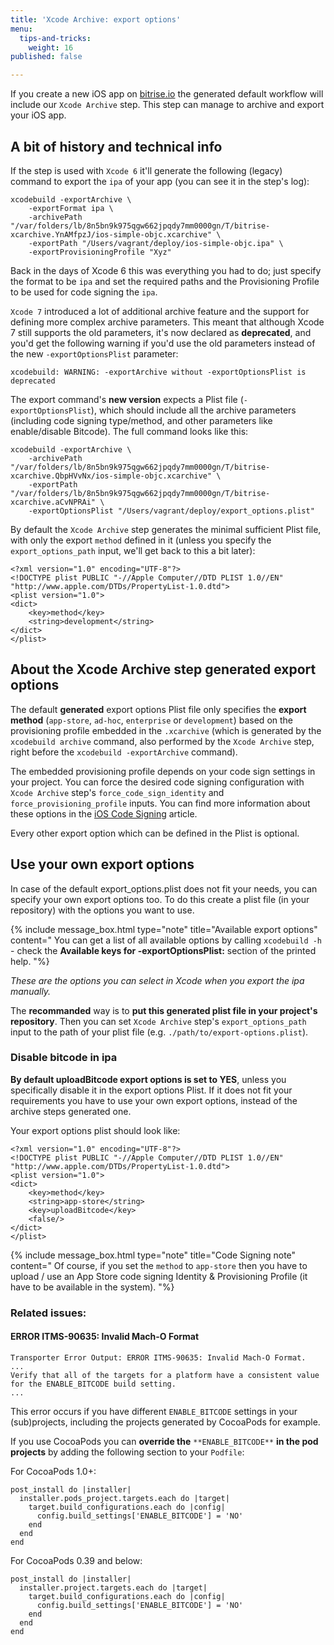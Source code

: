 ```yaml
---
title: 'Xcode Archive: export options'
menu:
  tips-and-tricks:
    weight: 16
published: false

---
```

If you create a new iOS app on [bitrise.io](https://www.bitrise.io/)
the generated default workflow will include our `Xcode Archive` step.
This step can manage to archive and export your iOS app.

## A bit of history and technical info

If the step is used with `Xcode 6` it'll generate the following (legacy) command to export
the `ipa` of your app (you can see it in the step's log):

    xcodebuild -exportArchive \
    	-exportFormat ipa \
    	-archivePath "/var/folders/lb/8n5bn9k975qgw662jpqdy7mm0000gn/T/bitrise-xcarchive.YnAMfpzJ/ios-simple-objc.xcarchive" \
    	-exportPath "/Users/vagrant/deploy/ios-simple-objc.ipa" \
    	-exportProvisioningProfile "Xyz"

Back in the days of Xcode 6 this was everything you had to do; just specify the format to be `ipa`
and set the required paths and the Provisioning Profile to be used for code signing the `ipa`.

`Xcode 7` introduced a lot of additional archive feature and the support for
defining more complex archive parameters. This meant that although Xcode 7 still supports
the old parameters, it's now declared as **deprecated**, and you'd get
the following warning if you'd use the old parameters instead of the new `-exportOptionsPlist` parameter:

    xcodebuild: WARNING: -exportArchive without -exportOptionsPlist is deprecated

The export command's **new version** expects a Plist file (`-exportOptionsPlist`),
which should include all the archive parameters (including code signing type/method,
and other parameters like enable/disable Bitcode). The full command looks like this:

    xcodebuild -exportArchive \
    	-archivePath "/var/folders/lb/8n5bn9k975qgw662jpqdy7mm0000gn/T/bitrise-xcarchive.QbpHVvNx/ios-simple-objc.xcarchive" \
    	-exportPath "/var/folders/lb/8n5bn9k975qgw662jpqdy7mm0000gn/T/bitrise-xcarchive.aCvNPRAi" \
    	-exportOptionsPlist "/Users/vagrant/deploy/export_options.plist"

By default the `Xcode Archive` step generates the minimal sufficient Plist file,
with only the export `method` defined in it (unless you specify the `export_options_path` input,
we'll get back to this a bit later):

    <?xml version="1.0" encoding="UTF-8"?>
    <!DOCTYPE plist PUBLIC "-//Apple Computer//DTD PLIST 1.0//EN" "http://www.apple.com/DTDs/PropertyList-1.0.dtd">
    <plist version="1.0">
    <dict>
    	<key>method</key>
    	<string>development</string>
    </dict>
    </plist>

## About the Xcode Archive step generated export options

The default **generated** export options Plist file only specifies
the **export method** (`app-store`, `ad-hoc`, `enterprise` or `development`)
based on the provisioning profile embedded in the `.xcarchive` (which is generated by the `xcodebuild archive`
command, also performed by the `Xcode Archive` step, right before the `xcodebuild -exportArchive` command).

The embedded provisioning profile depends on your code sign settings in your project. You can force the desired code signing configuration with `Xcode Archive` step's `force_code_sign_identity` and `force_provisioning_profile` inputs.
You can find more information about these options in the [iOS Code Signing](/code-signing/ios-code-signing/create-signed-ipa-for-xcode/) article.

Every other export option which can be defined in the Plist is optional.

## Use your own export options

In case of the default export_options.plist does not fit your needs,
you can specify your own export options too.
To do this create a plist file (in your repository) with the options you want to use.

{% include message_box.html type="note" title="Available export options" content="
You can get a list of all available options by calling `xcodebuild -h` - check the **Available keys for -exportOptionsPlist:** section of the printed help. "%}

_These are the options you can select in Xcode when you export the ipa manually._

The **recommanded** way is to **put this generated plist file in your project's repository**.
Then you can set `Xcode Archive` step's `export_options_path` input
to the path of your plist file (e.g. `./path/to/export-options.plist`).

### Disable bitcode in ipa

**By default uploadBitcode export options is set to YES**, unless you specifically disable
it in the export options Plist.
If it does not fit your requirements you have to use your own export options,
instead of the archive steps generated one.

Your export options plist should look like:

    <?xml version="1.0" encoding="UTF-8"?>
    <!DOCTYPE plist PUBLIC "-//Apple Computer//DTD PLIST 1.0//EN" "http://www.apple.com/DTDs/PropertyList-1.0.dtd">
    <plist version="1.0">
    <dict>
    	<key>method</key>
    	<string>app-store</string>
    	<key>uploadBitcode</key>
    	<false/>
    </dict>
    </plist>

{% include message_box.html type="note" title="Code Signing note" content="
Of course, if you set the `method` to `app-store` then you have to upload / use an App Store code signing Identity & Provisioning Profile (it have to be available in the system).
"%}

### Related issues:

#### ERROR ITMS-90635: Invalid Mach-O Format

    Transporter Error Output: ERROR ITMS-90635: Invalid Mach-O Format.
    ...
    Verify that all of the targets for a platform have a consistent value for the ENABLE_BITCODE build setting.
    ...

This error occurs if you have different `ENABLE_BITCODE` settings
in your (sub)projects, including the projects generated by CocoaPods for example.

If you use CocoaPods you can **override the** `**ENABLE_BITCODE**` **in the pod projects** by adding
the following section to your `Podfile`:

For CocoaPods 1.0+:

    post_install do |installer|
      installer.pods_project.targets.each do |target|
        target.build_configurations.each do |config|
          config.build_settings['ENABLE_BITCODE'] = 'NO'
        end
      end
    end

For CocoaPods 0.39 and below:

    post_install do |installer|
      installer.project.targets.each do |target|
        target.build_configurations.each do |config|
          config.build_settings['ENABLE_BITCODE'] = 'NO'
        end
      end
    end
